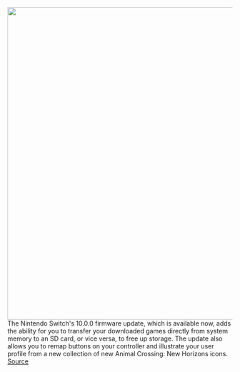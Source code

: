 <img src='https://cdn.vox-cdn.com/thumbor/jB6XDe_PI_PE39nR7AtwZEDsm8o=/0x0:2040x1360/1200x800/filters:focal(857x517:1183x843)/cdn.vox-cdn.com/uploads/chorus_image/image/66648927/jbareham_1492_170228_0216.0.0.jpg' width='700px' /><br/>
The Nintendo Switch's 10.0.0 firmware update, which is available now, adds the ability for you to transfer your downloaded games directly from system memory to an SD card, or vice versa, to free up storage. The update also allows you to remap buttons on your controller and illustrate your user profile from a new collection of new Animal Crossing: New Horizons icons.
<a href='https://www.theverge.com/2020/4/14/21220325/nintendo-switch-firmware-10-0-0-button-remapping-transfer-games-to-sd-card-animal-crossing-icons'> Source <a/>